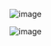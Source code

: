 ![image](https://github.com/asem-hamid/learn-c/assets/155321064/72cd4a69-0b12-4a39-a765-2036a5799fa6)



![image](https://github.com/asem-hamid/learn-c/assets/155321064/e7d8f3ff-3382-41e6-bc1e-eef9de01a385)
